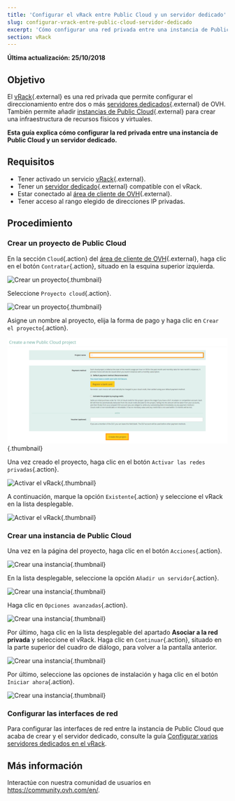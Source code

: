 ```yaml
---
title: 'Configurar el vRack entre Public Cloud y un servidor dedicado'
slug: configurar-vrack-entre-public-cloud-servidor-dedicado
excerpt: 'Cómo configurar una red privada entre una instancia de Public Cloud y un servidor dedicado'
section: vRack
---
```


**Última actualización: 25/10/2018**

## Objetivo

El [vRack](https://www.ovh.es/soluciones/vrack/){.external} es una red privada que permite configurar el direccionamiento entre dos o más [servidores dedicados](https://www.ovh.es/servidores_dedicados/){.external} de OVH. También permite añadir [instancias de Public Cloud](https://www.ovh.es/public-cloud/){.external} para crear una infraestructura de recursos físicos y virtuales.

**Esta guía explica cómo configurar la red privada entre una instancia de Public Cloud y un servidor dedicado.**


## Requisitos

- Tener activado un servicio [vRack](https://www.ovh.es/soluciones/vrack/){.external}.
- Tener un [servidor dedicado](https://www.ovh.es/servidores_dedicados/){.external} compatible con el vRack.
- Estar conectado al [área de cliente de OVH](https://www.ovh.com/auth/?action=gotomanager){.external}.
- Tener acceso al rango elegido de direcciones IP privadas.


## Procedimiento

### Crear un proyecto de Public Cloud

En la sección `Cloud`{.action} del [área de cliente de OVH](https://www.ovh.com/auth/?action=gotomanager){.external}, haga clic en el botón `Contratar`{.action}, situado en la esquina superior izquierda.

![Crear un proyecto](images/pci-project-01.png){.thumbnail}

Seleccione `Proyecto cloud`{.action}.

![Crear un proyecto](images/pci-project-02.png){.thumbnail}

Asigne un nombre al proyecto, elija la forma de pago y haga clic en `Crear el proyecto`{.action}.

![Crear un proyecto](images/pci-project-03.png){.thumbnail}

Una vez creado el proyecto, haga clic en el botón `Activar las redes privadas`{.action}.

![Activar el vRack](images/pci-vrack-01.png){.thumbnail}

A continuación, marque la opción `Existente`{.action} y seleccione el vRack en la lista desplegable.

![Activar el vRack](images/pci-vrack-02.png){.thumbnail}


### Crear una instancia de Public Cloud

Una vez en la página del proyecto, haga clic en el botón `Acciones`{.action}.

![Crear una instancia](images/pci-01.png){.thumbnail}

En la lista desplegable, seleccione la opción `Añadir un servidor`{.action}.

![Crear una instancia](images/pci-02.png){.thumbnail}

Haga clic en `Opciones avanzadas`{.action}.

![Crear una instancia](images/pci-03.png){.thumbnail}

Por último, haga clic en la lista desplegable del apartado **Asociar a la red privada** y seleccione el vRack. Haga clic en `Continuar`{.action}, situado en la parte superior del cuadro de diálogo, para volver a la pantalla anterior.

![Crear una instancia](images/pci-04.png){.thumbnail}

Por último, seleccione las opciones de instalación y haga clic en el botón `Iniciar ahora`{.action}.

![Crear una instancia](images/pci-05.png){.thumbnail}


### Configurar las interfaces de red

Para configurar las interfaces de red entre la instancia de Public Cloud que acaba de crear y el servidor dedicado, consulte la guía [Configurar varios servidores dedicados en el vRack](../configurar-vrack-en-servidor-dedicado/).


## Más información

Interactúe con nuestra comunidad de usuarios en <https://community.ovh.com/en/>.